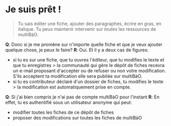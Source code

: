 # Je suis prêt !

> Tu sais éditer une fiche, ajouter des paragraphes, écrire en gras, en italique. Tu peux maintenir intervenir sur *toutes* les ressources de multiBàO.

**Q**: Donc si je me promène sur n'importe quelle fiche et que je veux ajouter quelque chose, je peux le faire?
**R**: Oui. Et il y a deux cas de figures:
 * si tu es sur une fiche, que tu ouvres l'éditeur, que tu modifies le texte et que tu enregistres > la communauté qui gère le dépôt de fiches recevra un e-mail proposant d'accepter ou de refuser ou non votre modification. S'ils acceptent ta modification elle sera publiée sur multiBàO.
 * si tu es contributeur déclaré d'un dossier de fiches, tu modifies le texte > la modification est automatiquement prise en compte. 
 
 **Q**: Si j'ai bien compris je n'ai pas de compte multiBàO pour l'instant
 **R**: En effet, tu es authentifié sous un utilisateur anonyme qui peut: 
 * modifier toutes les fiches de ce dépôt de fiches
 * proposer des modifications sur toutes les fiches de multiBàO
